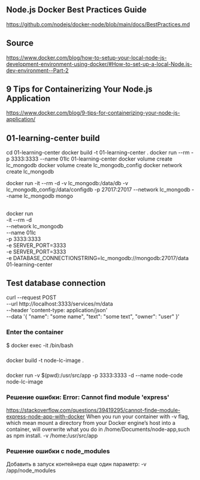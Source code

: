 ## Node.js Docker Best Practices Guide
https://github.com/nodejs/docker-node/blob/main/docs/BestPractices.md

## Source
https://www.docker.com/blog/how-to-setup-your-local-node-js-development-environment-using-docker/#How-to-set-up-a-local-Node.js-dev-environment--Part-2

## 9 Tips for Containerizing Your Node.js Application
https://www.docker.com/blog/9-tips-for-containerizing-your-node-js-application/

## 01-learning-center build
cd 01-learning-center
docker build -t 01-learning-center .
docker run --rm -p 3333:3333 --name 01lc 01-learning-center
docker volume create lc_mongodb
docker volume create lc_mongodb_config
docker network create lc_mongodb

docker run -it --rm -d -v lc_mongodb:/data/db -v lc_mongodb_config:/data/configdb -p 27017:27017 --network lc_mongodb --name lc_mongodb mongo

## 
docker run \
-it --rm -d \
--network lc_mongodb \
--name 01lc \
-p 3333:3333 \
-e SERVER_PORT=3333 \
-e SERVER_PORT=3333 \
-e DATABASE_CONNECTIONSTRING=lc_mongodb://mongodb:27017/data \
01-learning-center

## Test database connection
curl --request POST \
--url http://localhost:3333/services/m/data \
  --header 'content-type: application/json' \
  --data '{
"name": "some name",
"text": "some text",
"owner": "user"
}'


### Enter the container
$ docker exec -it <container id> /bin/bash

###
docker build -t node-lc-image .

###
docker run -v $(pwd):/usr/src/app -p 3333:3333 -d --name node-code node-lc-image

### Решение ошибки: Error: Cannot find module 'express'
https://stackoverflow.com/questions/39419295/cannot-finde-module-express-node-app-with-docker
When you run your container with -v flag, which mean mount a directory from your Docker engine’s host into a container, will overwrite what you do in /home/Documents/node-app,such as npm install.
-v /home:/usr/src/app

### Решение ошибки с node_modules
Добавить в запуск контейнера еще один параметр:
-v /app/node_modules